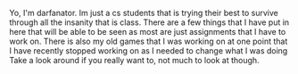 Yo, I'm darfanator.
Im just a cs students that is trying their best to survive through all the insanity that is class.
There are a few things that I have put in here that will be able to be seen as most are just assignments that I have to work on.
There is also my old games that I was working on at one point that I have recently stopped working on as I needed to change what I was doing
Take a look around if you really want to, not much to look at though.

